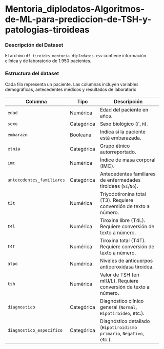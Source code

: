 # Mentoria_diplodatos-Algoritmos-de-ML-para-prediccion-de-TSH-y-patologias-tiroideas

### Descripción del Dataset
  El archivo `df_tiroides_mentoria_diplodatos.csv` contiene información clínica y de laboratorio de 1.950 pacientes. 

### Estructura del dataset
  Cada fila representa un paciente. 
  Las columnas incluyen variables demográficas, antecedentes médicos y resultados de laboratorio

  | Columna                   | Tipo      | Descripción |
  |---------------------------|-----------|-------------|
  | `edad`                    | Numérica  | Edad del paciente en años. |
  | `sexo`                    | Categórica| Sexo biológico (`F`, `M`). |
  | `embarazo`                | Booleana  | Indica si la paciente está embarazada. |
  | `etnia`                   | Categórica| Grupo étnico autorreportado. |
  | `imc`                     | Numérica  | Índice de masa corporal (IMC). |
  | `antecedentes_familiares`| Categórica| Antecedentes familiares de enfermedades tiroideas (`Sí`/`No`). |
  | `t3t`                     | Numérica | Triyodotironina total (T3). Requiere conversión de texto a número. |
  | `t4l`                     | Numérica | Tiroxina libre (T4L). Requiere conversión de texto a número. |
  | `t4t`                     | Numérica | Tiroxina total (T4T). Requiere conversión de texto a número. |
  | `atpo`                    | Numérica  | Niveles de anticuerpos antiperoxidasa tiroidea. |
  | `tsh`                     | Numérica | Valor de TSH (en mIU/L). Requiere conversión de texto a número. |
  | `diagnostico`             | Categórica| Diagnóstico clínico general (`Normal`, `Hipotiroideo`, etc.). |
  | `diagnostico_especifico`  | Categórica| Diagnóstico detallado (`Hipotiroidismo primario`, `Negativo`, etc.). |
